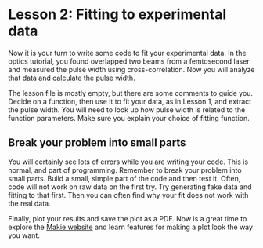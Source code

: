 # Lesson 2: Fitting to experimental data

Now it is your turn to write some code to fit your experimental data.
In the optics tutorial, you found overlapped two
beams from a femtosecond laser and measured the pulse width
using cross-correlation.
Now you will analyze that data and calculate the pulse width.

The lesson file is mostly empty, but there are some comments to guide you.
Decide on a function, then use it to fit your data, as in Lesson 1, and extract the pulse width.
You will need to look up how pulse width is related to the function parameters.
Make sure you explain your choice of fitting function.

## Break your problem into small parts

You will certainly see lots of errors while you are writing your code.
This is normal, and part of programming.
Remember to break your problem into small parts.
Build a small, simple part of the code and then test it.
Often, code will not work on raw data on the first try.
Try generating fake data and fitting to that first.
Then you can often find why your fit does not work with the real data.

Finally, plot your results and save the plot as a PDF.
Now is a great time to explore the [Makie website](https://docs.makie.org) and learn features for making a plot look the way you want.
